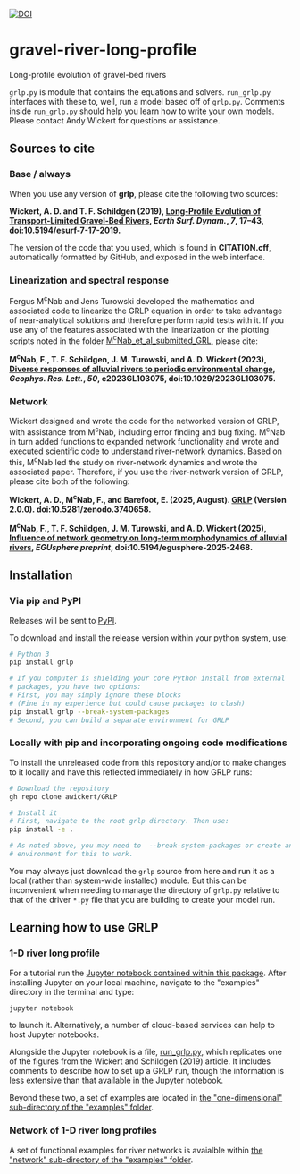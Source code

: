 [![DOI](https://zenodo.org/badge/DOI/10.5281/zenodo.3740658.svg)](https://doi.org/10.5281/zenodo.3740658)

# gravel-river-long-profile
Long-profile evolution of gravel-bed rivers

`grlp.py` is module that contains the equations and solvers. `run_grlp.py` interfaces with these to, well, run a model based off of `grlp.py`. Comments inside `run_grlp.py` should help you learn how to write your own models. Please contact Andy Wickert for questions or assistance.


## Sources to cite

### Base / always

When you use any version of **grlp**, please cite the following two sources:

**Wickert, A. D. and T. F. Schildgen (2019), [Long-Profile Evolution of Transport-Limited Gravel-Bed Rivers](https://www.earth-surf-dynam.net/7/17/2019/esurf-7-17-2019.html), *Earth Surf. Dynam.*, *7*, 17–43, doi:10.5194/esurf-7-17-2019.**

The version of the code that you used, which is found in **CITATION.cff**, automatically formatted by GitHub, and exposed in the web interface.

### Linearization and spectral response

Fergus M<sup>c</sup>Nab and Jens Turowski developed the mathematics and associated code to linearize the GRLP equation in order to take advantage of near-analytical solutions and therefore perform rapid tests with it. If you use any of the features associated with the linearization or the plotting scripts noted in the folder [M<sup>c</sup>Nab_et_al_submitted_GRL](https://github.com/MNiMORPH/GRLP/tree/master/examples/M<sup>c</sup>Nab_et_al_GRL), please cite:

**M<sup>c</sup>Nab, F., T. F. Schildgen, J. M. Turowski, and A. D. Wickert (2023), [Diverse responses of alluvial rivers to periodic environmental change](https://doi.org/10.1029/2023GL103075), *Geophys. Res. Lett.*, *50*, e2023GL103075, doi:10.1029/2023GL103075.**

### Network

Wickert designed and wrote the code for the networked version of GRLP, with assistance from M<sup>c</sup>Nab, including error finding and bug fixing. M<sup>c</sup>Nab in turn added functions to expanded network functionality and wrote and executed scientific code to understand river-network dynamics. Based on this, M<sup>c</sup>Nab led the study on river-network dynamics and wrote the associated paper. Therefore, if you use the river-network version of GRLP, please cite both of the following:

**Wickert, A. D., M<sup>c</sup>Nab, F., and Barefoot, E. (2025, August). [GRLP](https://doi.org/10.5281/zenodo.3740658) (Version 2.0.0). doi:10.5281/zenodo.3740658.**

**M<sup>c</sup>Nab, F., T. F. Schildgen, J. M. Turowski, and A. D. Wickert (2025), [Influence of network geometry on long-term morphodynamics of alluvial rivers](https://doi.org/10.5194/egusphere-2025-2468), *EGUsphere preprint*, doi:10.5194/egusphere-2025-2468.**


## Installation

### Via pip and PyPI

Releases will be sent to [PyPI](https://pypi.org/project/GRLP/).

To download and install the release version within your python system, use:

```sh
# Python 3
pip install grlp

# If you computer is shielding your core Python install from external
# packages, you have two options:
# First, you may simply ignore these blocks
# (Fine in my experience but could cause packages to clash)
pip install grlp --break-system-packages
# Second, you can build a separate environment for GRLP
```

### Locally with pip and incorporating ongoing code modifications

To install the unreleased code from this repository and/or to make changes to it locally and have this reflected immediately in how GRLP runs:

```sh
# Download the repository
gh repo clone awickert/GRLP

# Install it
# First, navigate to the root grlp directory. Then use:
pip install -e .

# As noted above, you may need to  --break-system-packages or create an
# environment for this to work.
```

You may always just download the `grlp` source from here and run it as a local (rather than system-wide installed) module.
But this can be inconvenient when needing to manage the directory of `grlp.py` relative to that of the driver `*.py` file that you are building to create your model run.

## Learning how to use GRLP

### 1-D river long profile

For a tutorial run the [Jupyter notebook contained within this package](https://github.com/awickert/GRLP/blob/master/examples/example_1d.ipynb).
After installing Jupyter on your local machine, navigate to the "examples" directory in the terminal and type:
```sh
jupyter notebook
```
to launch it. Alternatively, a number of cloud-based services can help to host Jupyter notebooks.

Alongside the Jupyter notebook is a file,
[run_grlp.py](https://github.com/MNiMORPH/GRLP/blob/master/examples/run_grlp.py), which replicates one of the figures from the Wickert and Schildgen (2019) article. It includes comments to describe how to set up a GRLP run, though the information is less extensive than that available in the Jupyter notebook.

Beyond these two, a set of examples are located in [the "one-dimensional" sub-directory of the "examples" folder](https://github.com/MNiMORPH/GRLP/tree/master/examples/one_dimensional).


### Network of 1-D river long profiles

A set of functional examples for river networks is avaialble within [the "network" sub-directory of the "examples" folder](https://github.com/MNiMORPH/GRLP/tree/master/examples/network).

